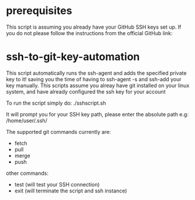 # prerequisites
This script is assuming you already have your GitHub SSH keys set up. If you do not please follow the instructions from the official GitHub link:



# ssh-to-git-key-automation
This script automatically runs the ssh-agent and adds the specified private key to it! saving you the time of having to ssh-agent -s and ssh-add your key manually. 
This scripts assume you alreay have git installed on your linux system, and have already configured the ssh key for your account

To run the script simply do:
  ./sshscript.sh

It will prompt you for your SSH key path, please enter the absolute path e.g: /home/user/.ssh/<name of private key>

The supported git commands currently are:
- fetch
- pull
- merge
- push

other commands:
- test (will test your SSH connection)
- exit (will terminate the script and ssh instance)
